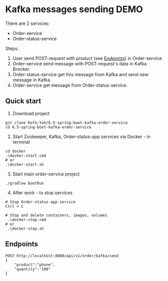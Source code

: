 # Kafka messages sending DEMO
There are 2 services:
- Order-service
- Order-status-service

Steps:
1. User send POST-request with product (see [Endpoints](#endpoints)) in Order-service. 
2. Order-service send message with POST-request's data in Kafka Brocker.
3. Order-status-service get this message from Kafka and send new message in Kafka.
4. Order-service get message from Order-status-service.

## Quick start
1. Download project
```
git clone Kofa-Yoh/6.5-spring-boot-kafka-order-service
cd 6.5-spring-boot-kafka-order-service
```
2. Start Zookeeper, Kafka, Order-status-app services via Docker - in terminal
```
cd docker
.\docker-start.cmd
# or
.\docker-start.sh
``` 
3. Start main order-service project
```
./gradlew bootRun
```
4. After work - to stop services
```
# Stop Order-status-app service
Ctrl + C

# Stop and delete containers, images, volumes
 .\docker-stop.cmd
# or
 .\docker-stop.sh
```

## Endpoints
```
POST http://localhost:8080/api/v1/order/kafka/send
{
    "product":"phone",
    "quantity":"100"
}
```
